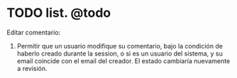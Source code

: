 TODO list. @todo
================

Editar comentario:

1. Permitir que un usuario modifique su comentario, bajo la condición de haberlo creado durante
    la session, o si es un usuario del sistema, y su email coincide con el email del creador. El
    estado cambiaría nuevamente a revisión.